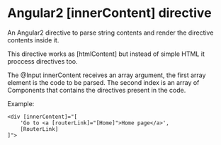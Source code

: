 # Angular2 [innerContent] directive
An Angular2 directive to parse string contents and render the directive contents inside it.

This directive works as [htmlContent] but instead of simple HTML it proccess directives too.

The @Input innerContent receives an array argument, the first array element
is the code to be parsed. The second index is an array of Components that
contains the directives present in the code.

Example:

```
<div [innerContent]="[
	'Go to <a [routerLink]="[Home]">Home page</a>',
	[RouterLink]
]">
```
